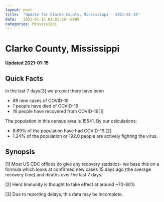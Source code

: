 ```yaml
---
layout: post
title:  "Update for Clarke County, Mississippi - 2021-01-15"
date:   2021-01-15 01:01:29 -0600
categories: Mississippi
---
```


# Clarke County, Mississippi
#### Updated 2021-01-15

## Quick Facts

In the last 7 days[3] we project there have been
- *99* new cases of COVID-19
- *1* people have died of COVID-19
- *16* people have recovered from COVID-19[1]

The population in this census area is 15541. By our calculations:
- 8.69% of the population have had COVID-19.[2]
- 1.24% of the population or 192.0 people are actively fighting the virus.

## Synopsis




[1] Most US CDC offices do give any recovery statistics- we base this on a formula which looks at confirmed new cases
15 days ago (the average recovery time) and deaths over the last 7 days.

[2] Herd Immunity is thought to take effect at around ~70-80%

[3] Due to reporting delays, this data may be incomplete.
 
    